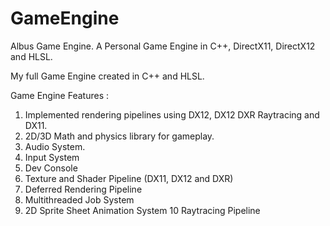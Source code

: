 # GameEngine
Albus Game Engine. A Personal Game Engine in C++, DirectX11, DirectX12 and HLSL.

My full Game Engine created in C++ and HLSL. 

Game Engine Features : 
1. Implemented rendering pipelines using DX12, DX12 DXR Raytracing and DX11.
2. 2D/3D Math and physics library for gameplay.
3. Audio System.
4. Input System
5. Dev Console
6. Texture and Shader Pipeline (DX11, DX12 and DXR)
7. Deferred Rendering Pipeline
8. Multithreaded Job System
9. 2D Sprite Sheet Animation System
10 Raytracing Pipeline


